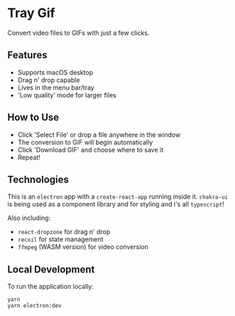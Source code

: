 # Tray Gif

Convert video files to GIFs with just a few clicks.

<!-- ADD IMAGE -->
<!-- <p align="center">
  <img src="" alt="app screenshot">
</p> -->

## Features

- Supports macOS desktop
- Drag n' drop capable
- Lives in the menu bar/tray
- 'Low quality' mode for larger files

## How to Use

- Click 'Select File' or drop a file anywhere in the window
- The conversion to GIF will begin automatically
- Click 'Download GIF' and choose where to save it
- Repeat!

## Technologies

This is an `electron` app with a `create-react-app` running inside it. `chakra-ui` is being used as a component library and for styling and i's all `typescript`!

Also including:

- `react-dropzone` for drag n' drop
- `recoil` for state management
- `ffmpeg` (WASM version) for video conversion

## Local Development

To run the application locally:

```terminal
yarn
yarn electron:dev
```
